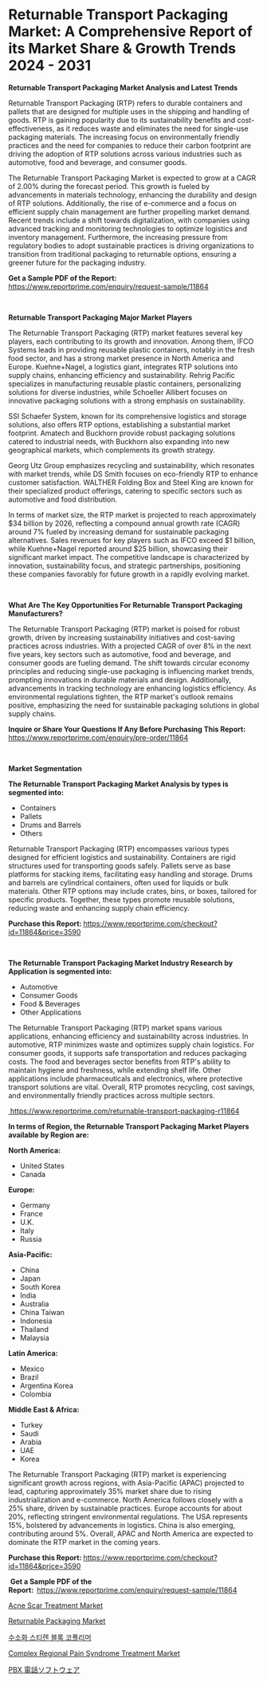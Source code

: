 <p><h1>Returnable Transport Packaging Market: A Comprehensive Report of its Market Share & Growth Trends 2024 - 2031</h1></p><p><strong>Returnable Transport Packaging Market Analysis and Latest Trends</strong></p>
<p><p>Returnable Transport Packaging (RTP) refers to durable containers and pallets that are designed for multiple uses in the shipping and handling of goods. RTP is gaining popularity due to its sustainability benefits and cost-effectiveness, as it reduces waste and eliminates the need for single-use packaging materials. The increasing focus on environmentally friendly practices and the need for companies to reduce their carbon footprint are driving the adoption of RTP solutions across various industries such as automotive, food and beverage, and consumer goods.</p><p>The Returnable Transport Packaging Market is expected to grow at a CAGR of 2.00% during the forecast period. This growth is fueled by advancements in materials technology, enhancing the durability and design of RTP solutions. Additionally, the rise of e-commerce and a focus on efficient supply chain management are further propelling market demand. Recent trends include a shift towards digitalization, with companies using advanced tracking and monitoring technologies to optimize logistics and inventory management. Furthermore, the increasing pressure from regulatory bodies to adopt sustainable practices is driving organizations to transition from traditional packaging to returnable options, ensuring a greener future for the packaging industry.</p></p>
<p><strong>Get a Sample PDF of the Report:&nbsp;</strong> <a href="https://www.reportprime.com/enquiry/request-sample/11864">https://www.reportprime.com/enquiry/request-sample/11864</a></p>
<p>&nbsp;</p>
<p><strong>Returnable Transport Packaging Major Market Players</strong></p>
<p><p>The Returnable Transport Packaging (RTP) market features several key players, each contributing to its growth and innovation. Among them, IFCO Systems leads in providing reusable plastic containers, notably in the fresh food sector, and has a strong market presence in North America and Europe. Kuehne+Nagel, a logistics giant, integrates RTP solutions into supply chains, enhancing efficiency and sustainability. Rehrig Pacific specializes in manufacturing reusable plastic containers, personalizing solutions for diverse industries, while Schoeller Allibert focuses on innovative packaging solutions with a strong emphasis on sustainability.</p><p>SSI Schaefer System, known for its comprehensive logistics and storage solutions, also offers RTP options, establishing a substantial market footprint. Amatech and Buckhorn provide robust packaging solutions catered to industrial needs, with Buckhorn also expanding into new geographical markets, which complements its growth strategy.</p><p>Georg Utz Group emphasizes recycling and sustainability, which resonates with market trends, while DS Smith focuses on eco-friendly RTP to enhance customer satisfaction. WALTHER Folding Box and Steel King are known for their specialized product offerings, catering to specific sectors such as automotive and food distribution.</p><p>In terms of market size, the RTP market is projected to reach approximately $34 billion by 2026, reflecting a compound annual growth rate (CAGR) around 7% fueled by increasing demand for sustainable packaging alternatives. Sales revenues for key players such as IFCO exceed $1 billion, while Kuehne+Nagel reported around $25 billion, showcasing their significant market impact. The competitive landscape is characterized by innovation, sustainability focus, and strategic partnerships, positioning these companies favorably for future growth in a rapidly evolving market.</p></p>
<p>&nbsp;</p>
<p><strong>What Are The Key Opportunities For Returnable Transport Packaging Manufacturers?</strong></p>
<p><p>The Returnable Transport Packaging (RTP) market is poised for robust growth, driven by increasing sustainability initiatives and cost-saving practices across industries. With a projected CAGR of over 8% in the next five years, key sectors such as automotive, food and beverage, and consumer goods are fueling demand. The shift towards circular economy principles and reducing single-use packaging is influencing market trends, prompting innovations in durable materials and design. Additionally, advancements in tracking technology are enhancing logistics efficiency. As environmental regulations tighten, the RTP market's outlook remains positive, emphasizing the need for sustainable packaging solutions in global supply chains.</p></p>
<p><strong>Inquire or Share Your Questions If Any Before Purchasing This Report:</strong> <a href="https://www.reportprime.com/enquiry/pre-order/11864">https://www.reportprime.com/enquiry/pre-order/11864</a></p>
<p>&nbsp;</p>
<p><strong>Market Segmentation</strong></p>
<p><strong>The Returnable Transport Packaging Market Analysis by types is segmented into:</strong></p>
<p><ul><li>Containers</li><li>Pallets</li><li>Drums and Barrels</li><li>Others</li></ul></p>
<p><p>Returnable Transport Packaging (RTP) encompasses various types designed for efficient logistics and sustainability. Containers are rigid structures used for transporting goods safely. Pallets serve as base platforms for stacking items, facilitating easy handling and storage. Drums and barrels are cylindrical containers, often used for liquids or bulk materials. Other RTP options may include crates, bins, or boxes, tailored for specific products. Together, these types promote reusable solutions, reducing waste and enhancing supply chain efficiency.</p></p>
<p><strong>Purchase this Report:&nbsp;</strong><a href="https://www.reportprime.com/checkout?id=11864&price=3590">https://www.reportprime.com/checkout?id=11864&price=3590</a></p>
<p>&nbsp;</p>
<p><strong>The Returnable Transport Packaging Market Industry Research by Application is segmented into:</strong></p>
<p><ul><li>Automotive</li><li>Consumer Goods</li><li>Food & Beverages</li><li>Other Applications</li></ul></p>
<p><p>The Returnable Transport Packaging (RTP) market spans various applications, enhancing efficiency and sustainability across industries. In automotive, RTP minimizes waste and optimizes supply chain logistics. For consumer goods, it supports safe transportation and reduces packaging costs. The food and beverages sector benefits from RTP's ability to maintain hygiene and freshness, while extending shelf life. Other applications include pharmaceuticals and electronics, where protective transport solutions are vital. Overall, RTP promotes recycling, cost savings, and environmentally friendly practices across multiple sectors.</p></p>
<p><a href="https://www.reportprime.com/returnable-transport-packaging-r11864">&nbsp;https://www.reportprime.com/returnable-transport-packaging-r11864</a></p>
<p><strong>In terms of Region, the Returnable Transport Packaging Market Players available by Region are:</strong></p>
<p>
    <p> <strong> North America: </strong>
        <ul>
            <li>United States</li>
            <li>Canada</li>
        </ul>
        </p> 
    <p> <strong> Europe: </strong>
        <ul>
            <li>Germany</li>
            <li>France</li>
            <li>U.K.</li>
            <li>Italy</li>
            <li>Russia</li>
        </ul>
        </p> 
    <p> <strong> Asia-Pacific: </strong>
        <ul>
            <li>China</li>
            <li>Japan</li>
            <li>South Korea</li>
            <li>India</li>
            <li>Australia</li>
            <li>China Taiwan</li>
            <li>Indonesia</li>
            <li>Thailand</li>
            <li>Malaysia</li>
        </ul>
        </p> 
    <p> <strong> Latin America: </strong>
        <ul>
            <li>Mexico</li>
            <li>Brazil</li>
            <li>Argentina Korea</li>
            <li>Colombia</li>
        </ul>
        </p> 
    <p> <strong> Middle East & Africa: </strong>
        <ul>
            <li>Turkey</li>
            <li>Saudi</li>
            <li>Arabia</li>
            <li>UAE</li>
            <li>Korea</li>
        </ul>
    </p>
    </p>
<p><p>The Returnable Transport Packaging (RTP) market is experiencing significant growth across regions, with Asia-Pacific (APAC) projected to lead, capturing approximately 35% market share due to rising industrialization and e-commerce. North America follows closely with a 25% share, driven by sustainable practices. Europe accounts for about 20%, reflecting stringent environmental regulations. The USA represents 15%, bolstered by advancements in logistics. China is also emerging, contributing around 5%. Overall, APAC and North America are expected to dominate the RTP market in the coming years.</p></p>
<p><strong>Purchase this Report: </strong><a href="https://www.reportprime.com/checkout?id=11864&price=3590">https://www.reportprime.com/checkout?id=11864&price=3590</a></p>
<p>&nbsp;<strong>Get a Sample PDF of the Report:&nbsp;&nbsp;</strong><a href="https://www.reportprime.com/enquiry/request-sample/11864">https://www.reportprime.com/enquiry/request-sample/11864</a></p>
<p><strong></strong></p>
<p><p><a href="https://medium.com/@trameciabutler41/global-acne-scar-treatment-market-exploring-market-share-market-trends-and-future-growth-3129343f7f46">Acne Scar Treatment Market</a></p><p><a href="https://github.com/PeterParrish5/Market-Research-Report-List-6/blob/main/returnable-packaging-market.md">Returnable Packaging Market</a></p><p><a href="https://medium.com/@zolajenkins98/%EC%88%98%EC%86%8C%ED%99%94-%EC%8A%A4%ED%83%80%EC%9D%B4%EB%A0%8C-%EB%B8%94%EB%A1%9D-%EA%B3%B5%EC%A4%91%ED%95%A9%EC%B2%B4-%EC%8B%9C%EC%9E%A5-%EA%B7%9C%EB%AA%A8-%EB%B0%8F-%EC%A0%90%EC%9C%A0%EC%9C%A8-%EB%B6%84%EC%84%9D-%EC%84%B1%EC%9E%A5-%EB%8F%99%ED%96%A5-%EB%B0%8F-%EC%A0%84%EB%A7%9D-2024-2031-f849eadfb7a3">수소화 스티렌 블록 코폴리머</a></p><p><a href="https://medium.com/@shjdk3536/complex-regional-pain-syndrome-treatment-market-outlook-complete-industry-analysis-2024-to-2031-aab751fc7d72">Complex Regional Pain Syndrome Treatment Market</a></p><p><a href="https://medium.com/@sashabeier2023/%E9%9D%A9%E6%96%B0%E3%81%AE%E6%9C%AA%E6%9D%A5-%E3%82%B0%E3%83%AD%E3%83%BC%E3%83%90%E3%83%ABpbx%E9%9B%BB%E8%A9%B1%E3%82%BD%E3%83%95%E3%83%88%E3%82%A6%E3%82%A7%E3%82%A2%E5%B8%82%E5%A0%B4%E3%81%AE%E6%88%90%E9%95%B7%E3%81%A8%E6%A9%9F%E4%BC%9A-2024%E5%B9%B4-2031%E5%B9%B4-04f34f9dcda3">PBX 電話ソフトウェア</a></p></p>